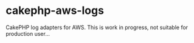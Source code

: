 # cakephp-aws-logs
CakePHP log adapters for AWS.
This is work in progress, not suitable for production user...